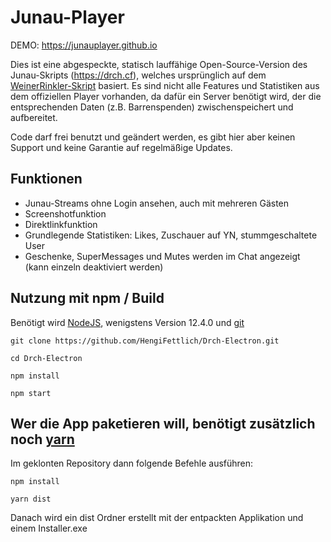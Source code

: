 # Junau-Player

DEMO: https://junauplayer.github.io

Dies ist eine abgespeckte, statisch lauffähige Open-Source-Version des Junau-Skripts (https://drch.cf), welches ursprünglich auf dem [WeinerRinkler-Skript](https://github.com/WeinerRinkler/WeinerRinkler.github.io) basiert.
Es sind nicht alle Features und Statistiken aus dem offiziellen Player vorhanden, da dafür ein Server benötigt wird, der die entsprechenden Daten (z.B. Barrenspenden) zwischenspeichert und aufbereitet.

Code darf frei benutzt und geändert werden, es gibt hier aber keinen Support und keine Garantie auf regelmäßige Updates. 



## Funktionen
- Junau-Streams ohne Login ansehen, auch mit mehreren Gästen
- Screenshotfunktion
- Direktlinkfunktion
- Grundlegende Statistiken: Likes, Zuschauer auf YN, stummgeschaltete User
- Geschenke, SuperMessages und Mutes werden im Chat angezeigt (kann einzeln deaktiviert werden)

## Nutzung mit npm / Build
Benötigt wird [NodeJS](https://nodejs.org/en/), wenigstens Version 12.4.0 und [git](https://git-scm.com/downloads)  

```
git clone https://github.com/HengiFettlich/Drch-Electron.git

cd Drch-Electron

npm install

npm start
```

## Wer die App paketieren will, benötigt zusätzlich noch [yarn](https://yarnpkg.com/en/docs/install)  
Im geklonten Repository dann folgende Befehle ausführen:  
```
npm install

yarn dist
```

Danach wird ein dist Ordner erstellt mit der entpackten Applikation und einem Installer.exe
